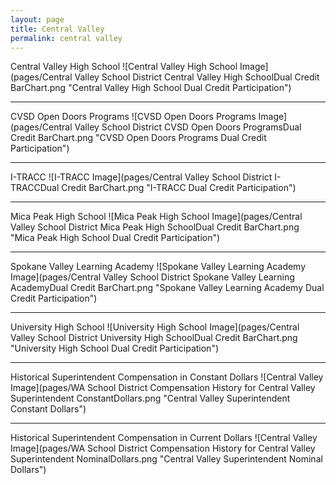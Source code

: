 ```yaml
---
layout: page
title: Central Valley
permalink: central valley
---
```



Central Valley High School
![Central Valley High School Image](pages/Central Valley School District Central Valley High SchoolDual Credit BarChart.png "Central Valley High School Dual Credit Participation")

___

CVSD Open Doors Programs
![CVSD Open Doors Programs Image](pages/Central Valley School District CVSD Open Doors ProgramsDual Credit BarChart.png "CVSD Open Doors Programs Dual Credit Participation")

___

I-TRACC
![I-TRACC Image](pages/Central Valley School District I-TRACCDual Credit BarChart.png "I-TRACC Dual Credit Participation")

___

Mica Peak High School
![Mica Peak High School Image](pages/Central Valley School District Mica Peak High SchoolDual Credit BarChart.png "Mica Peak High School Dual Credit Participation")

___

Spokane Valley Learning Academy
![Spokane Valley Learning Academy Image](pages/Central Valley School District Spokane Valley Learning AcademyDual Credit BarChart.png "Spokane Valley Learning Academy Dual Credit Participation")

___

University High School
![University High School Image](pages/Central Valley School District University High SchoolDual Credit BarChart.png "University High School Dual Credit Participation")

___

Historical Superintendent Compensation in Constant Dollars
![Central Valley Image](pages/WA School District Compensation History for Central Valley Superintendent ConstantDollars.png "Central Valley Superintendent Constant Dollars")

___

Historical Superintendent Compensation in Current Dollars
![Central Valley Image](pages/WA School District Compensation History for Central Valley Superintendent NominalDollars.png "Central Valley Superintendent Nominal Dollars")